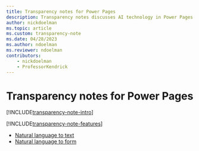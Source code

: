 ```yaml
---
title: Transparency notes for Power Pages
description: Transparency notes discusses AI technology in Power Pages and the key considerations for making use of this technology responsibly.
author: nickdoelman
ms.topic: article
ms.custom: transparency-note
ms.date: 04/28/2023
ms.author: ndoelman
ms.reviewer: ndoelman
contributors:
    - nickdoelman
    - ProfessorKendrick
---
```


# Transparency notes for Power Pages

[!INCLUDE[transparency-note-intro](includes/transparency-note-intro.md)]

[!INCLUDE[transparency-note-features](includes/transparency-note-features.md)]

- [Natural language to text](transparency-note-generate-text.md)
- [Natural language to form](transparency-note-generate-form.md)  